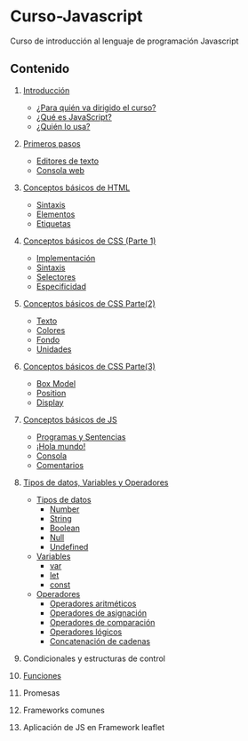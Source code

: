 # Curso-Javascript  
Curso de introducción al lenguaje de programación Javascript  

## Contenido  
1. [Introducción](01-Introduccion.md)
    - [¿Para quién va dirigido el curso?](01-Introduccion.md#para-quién-va-dirigido-este-curso)
    - [¿Qué es JavaScript?](01-Introduccion.md#qué-es-javascript)
    - [¿Quién lo usa?](01-Introduccion.md#dónde-podemos-encontrar-el-lenguaje-javascript)


2. [Primeros pasos](02-Primeros%20pasos.md)
    - [Editores de texto](02-Primeros%20pasos.md#editores-de-texto)
    - [Consola web](02-Primeros%20pasos.md#la-consola-web)

3. [Conceptos básicos de HTML](03-Conceptos-básicos-de-HTML.md)
    - [Sintaxis](03-Conceptos-básicos-de-HTML.md#sintaxis)
    - [Elementos](03-Conceptos-básicos-de-HTML.md#elementos)
    - [Etiquetas](03-Conceptos-básicos-de-HTML.md#etiquetas)

4. [Conceptos básicos de CSS (Parte 1)](04-Conceptos-básicos-de-CSS-P1.md)
    - [Implementación](04-Conceptos-básicos-de-CSS-P1.md#implementación)
    - [Sintaxis](04-Conceptos-básicos-de-CSS-P1.md#sintaxis)
    - [Selectores](04-Conceptos-básicos-de-CSS-P1.md#selectores)
    - [Especificidad](04-Conceptos-básicos-de-CSS-P1.md#especificidad)

5. [Conceptos básicos de CSS Parte(2)](05-Conceptos-básicos-de-CSS-P2.md)
    - [Texto](05-Conceptos-básicos-de-CSS-P2.md#texto)
    - [Colores](05-Conceptos-básicos-de-CSS-P2.md#colores)
    - [Fondo](05-Conceptos-básicos-de-CSS-P2.md#fondo)
    - [Unidades](05-Conceptos-básicos-de-CSS-P2.md#unidades)

6. [Conceptos básicos de CSS Parte(3)](06-Conceptos-básicos-de-CSS-P3.md)
    - [Box Model](06-Conceptos-básicos-de-CSS-P3.md#modelo-de-caja)
    - [Position](06-Conceptos-básicos-de-CSS-P3.md#position)
    - [Display](06-Conceptos-básicos-de-CSS-P3.md#display)

7. [Conceptos básicos de JS](07-Conceptos-básicos-de-JS.md)
    - [Programas y Sentencias](07-Conceptos-básicos-de-JS.md#programas-y-sentencias)
    - [¡Hola mundo!](07-Conceptos-básicos-de-JS.md#hola-mundo)
    - [Consola](07-Conceptos-básicos-de-JS.md#consola)
    - [Comentarios](07-Conceptos-básicos-de-JS.md#comentarios)

8. [Tipos de datos, Variables y Operadores](08-Tipos-de-datos-Variables-Operadores.md)
    - [Tipos de datos](08-Tipos-de-datos-Variables-Operadores.md#tipos-de-datos)
        - [Number](08-Tipos-de-datos-Variables-Operadores.md#number)
        - [String](08-Tipos-de-datos-Variables-Operadores.md#string)
        - [Boolean](08-Tipos-de-datos-Variables-Operadores.md#boolean)
        - [Null](08-Tipos-de-datos-Variables-Operadores.md#null)
        - [Undefined](08-Tipos-de-datos-Variables-Operadores.md#undefined)
    - [Variables](08-Tipos-de-datos-Variables-Operadores.md#variables)
        - [var](08-Tipos-de-datos-Variables-Operadores.md#var)
        - [let](08-Tipos-de-datos-Variables-Operadores.md#let)
        - [const](08-Tipos-de-datos-Variables-Operadores.md#const)
    - [Operadores](08-Tipos-de-datos-Variables-Operadores.md#operadores)
        - [Operadores aritméticos](08-Tipos-de-datos-Variables-Operadores.md#operadores-aritméticos)
        - [Operadores de asignación](08-Tipos-de-datos-Variables-Operadores.md#operadores-de-asignación)
        - [Operadores de comparación](08-Tipos-de-datos-Variables-Operadores.md#operadores-de-comparación)
        - [Operadores lógicos](08-Tipos-de-datos-Variables-Operadores.md#operadores-lógicos)
        - [Concatenación de cadenas](08-Tipos-de-datos-Variables-Operadores.md#concatenación-de-cadenas-)


10. Condicionales y estructuras de control  

11. [Funciones](10-Funciones.md)

12. Promesas

13. Frameworks comunes  

14. Aplicación de JS en Framework leaflet    
